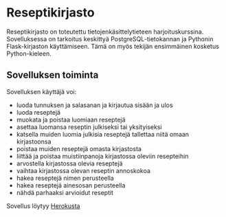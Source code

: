 # Reseptikirjasto

Reseptikirjasto on toteutettu tietojenkäsittelytieteen harjoituskurssina.
 Sovelluksessa on tarkoitus keskittyä PostgreSQL-tietokannan ja 
Pythonin Flask-kirjaston käyttämiseen. Tämä on myös tekijän ensimmäinen
 kosketus Python-kieleen.


## Sovelluksen toiminta

 Sovelluksen käyttäjä voi:

- luoda tunnuksen ja salasanan ja kirjautua sisään ja ulos
- luoda reseptejä
- muokata ja poistaa luomiaan reseptejä
- asettaa luomansa reseptin julkiseksi tai yksityiseksi
- katsella muiden luomia julkisia reseptejä tallettaa niitä omaan kirjastoonsa
- poistaa muiden reseptejä omasta kirjastosta
- liittää ja poistaa muistiinpanoja kirjastossa oleviin resepteihin
- arvostella kirjastossa olevia reseptejä
- vaihtaa kirjastossa olevan reseptin annoskokoa
- hakea reseptejä nimen perusteella
- hakea reseptejä ainesosan perusteella
- nähdä parhaaksi arvioidut reseptit

Sovellus löytyy [Herokusta](https://reseptikirjasto.herokuapp.com/)
